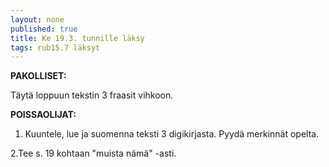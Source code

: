 ```yaml
---
layout: none
published: true
title: Ke 19.3. tunnille läksy
tags: rub15.7 läksyt
---
```

**PAKOLLISET:**

Täytä loppuun tekstin 3 fraasit vihkoon.

**POISSAOLIJAT:**

1. Kuuntele, lue ja suomenna teksti 3 digikirjasta. Pyydä merkinnät opelta.

2.Tee s. 19 kohtaan "muista nämä" -asti.



